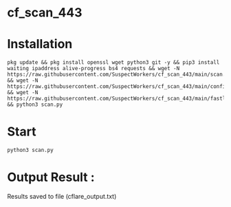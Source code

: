 # cf_scan_443


# Installation 
```
pkg update && pkg install openssl wget python3 git -y && pip3 install waiting ipaddress alive-progress bs4 requests && wget -N https://raw.githubusercontent.com/SuspectWorkers/cf_scan_443/main/scan.py && wget -N https://raw.githubusercontent.com/SuspectWorkers/cf_scan_443/main/config.py && wget -N https://raw.githubusercontent.com/SuspectWorkers/cf_scan_443/main/fastly_ranges.txt && python3 scan.py
```

# Start
```
python3 scan.py
```

# Output Result :
Results saved to file (cflare_output.txt)
